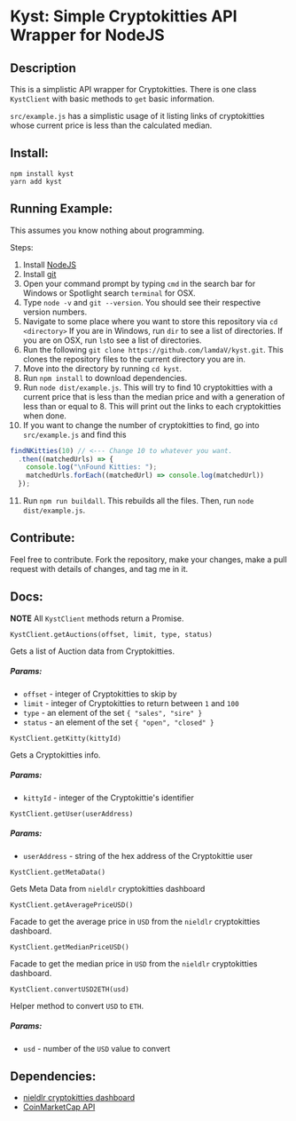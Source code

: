 # Kyst: Simple Cryptokitties API Wrapper for NodeJS

## Description
This is a simplistic API wrapper for Cryptokitties. There is one class `KystClient` with basic methods to `get` basic information.

`src/example.js` has a simplistic usage of it listing links of cryptokitties whose current price is less than the calculated median.

## Install:
```shell
npm install kyst
yarn add kyst
```

## Running Example:
This assumes you know nothing about programming.

Steps:
1. Install [NodeJS](https://nodejs.org/)
2. Install [git](https://git-scm.com/)
3. Open your command prompt by typing `cmd` in the search bar for Windows or
Spotlight search `terminal` for OSX.
4. Type `node -v` and `git --version`. You should see their respective version numbers.
5. Navigate to some place where you want to store this repository via `cd <directory>`
If you are in Windows, run `dir` to see a list of directories.
If you are on OSX, run `ls`to see a list of directories.
6. Run the following `git clone https://github.com/lamdaV/kyst.git`.
This clones the repository files to the current directory you are in.
7. Move into the directory by running `cd kyst`.
8. Run `npm install` to download dependencies.
9. Run `node dist/example.js`. This will try to find 10 cryptokitties with a current
price that is less than the median price and with a generation of less than or equal
to 8. This will print out the links to each cryptokitties when done.
10. If you want to change the number of cryptokitties to find, go into `src/example.js`
and find this
```javascript
findNKitties(10) // <--- Change 10 to whatever you want.
  .then((matchedUrls) => {
    console.log("\nFound Kitties: ");
    matchedUrls.forEach((matchedUrl) => console.log(matchedUrl))
  });
```
11. Run `npm run buildall`. This rebuilds all the files. Then, run `node dist/example.js`.

## Contribute:
Feel free to contribute. Fork the repository, make your changes, make a pull request with details of changes, and tag me in it.

## Docs:
**NOTE** All `KystClient` methods return a Promise.

`KystClient.getAuctions(offset, limit, type, status)`

Gets a list of Auction data from Cryptokitties.

##### Params:
- `offset` - integer of Cryptokitties to skip by
- `limit` - integer of Cryptokitties to return between `1` and `100`
- `type` - an element of the set `{ "sales", "sire" }`
- `status` - an element of the set `{ "open", "closed" }`

`KystClient.getKitty(kittyId)`

Gets a Cryptokitties info.

##### Params:
- `kittyId` - integer of the Cryptokittie's identifier

`KystClient.getUser(userAddress)`

##### Params:
- `userAddress` - string of the hex address of the Cryptokittie user

`KystClient.getMetaData()`

Gets Meta Data from `nieldlr` cryptokitties dashboard

`KystClient.getAveragePriceUSD()`

Facade to get the average price in `USD` from the `nieldlr` cryptokitties dashboard.

`KystClient.getMedianPriceUSD()`

Facade to get the median price in `USD` from the `nieldlr` cryptokitties dashboard.

`KystClient.convertUSD2ETH(usd)`

Helper method to convert `USD` to `ETH`.

##### Params:
- `usd` - number of the `USD` value to convert

## Dependencies:
- [nieldlr cryptokitties dashboard](https://kittysales.herokuapp.com/)
- [CoinMarketCap API](https://coinmarketcap.com/)
